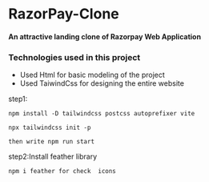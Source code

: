 # RazorPay-Clone
<h4>An attractive landing clone of Razorpay Web Application</h4>
<h3>Technologies used in this project</h3>
<ul>
  <li>Used Html for basic modeling of the project</li>
   <li>Used TaiwindCss for designing the entire website</li>
</ul>

step1: 
```
npm install -D tailwindcss postcss autoprefixer vite 

npx tailwindcss init -p 

then write npm run start 
```
step2:Install feather library
```
npm i feather for check  icons
```
